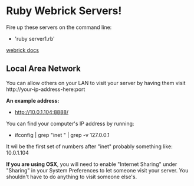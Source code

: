 # Ruby Webrick Servers!

Fire up these servers on the command line:

* 'ruby server1.rb'

[webrick docs](http://ruby-doc.org/stdlib-1.9.3/libdoc/webrick/rdoc/WEBrick.html)

## Local Area Network

You can allow others on your LAN to visit your server
by having them visit http://your-ip-address-here:port

**An example address:**

* http://10.0.1.104:8888/

You can find your computer's
IP address by running:

* ifconfig | grep "inet " | grep -v 127.0.0.1

It wil be the first set of numbers after "inet"
probably something like: 10.0.1.104

**If you are using OSX**, you will need to enable
"Internet Sharing" under "Sharing" in your
System Preferences to let someone visit your server.
You shouldn't have to do anything to visit someone else's.